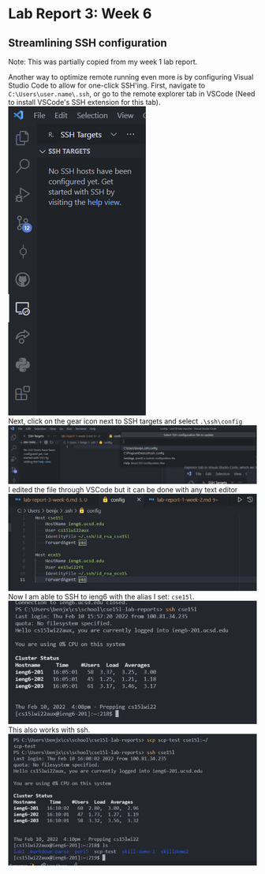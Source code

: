 # Lab Report 3: Week 6

## Streamlining SSH configuration
Note: This was partially copied from my week 1 lab report. 

Another way to optimize remote running even more is by configuring Visual Studio Code to allow for one-click SSH'ing. First, navigate to `C:\Users\user.name\.ssh`, or go to the
remote explorer tab in VSCode (Need to install VSCode's SSH extension for this tab). <br>
![image](./assets/report-1/remote.png)<br>
Next, click on the gear icon next to SSH targets and select `.\ssh\config` <br>
![image](./assets/report-1/sshtargets.png)
I edited the file through VSCode but it can be done with any text editor ![image](./assets/report-3/ssh-config.png) <br>
Now I am able to SSH to ieng6 with the alias I set: `cse15l`. <br>
![image](./assets/report-3/ssh-term.png)
This also works with ssh. <br>
![image](./assets/report-3/scp-test.png)